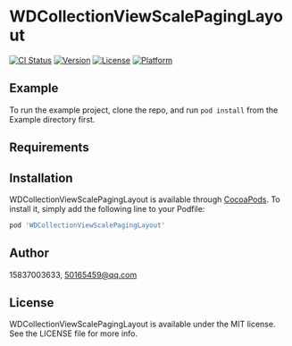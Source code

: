 # WDCollectionViewScalePagingLayout

[![CI Status](https://img.shields.io/travis/15837003633/WDCollectionViewScalePagingLayout.svg?style=flat)](https://travis-ci.org/15837003633/WDCollectionViewScalePagingLayout)
[![Version](https://img.shields.io/cocoapods/v/WDCollectionViewScalePagingLayout.svg?style=flat)](https://cocoapods.org/pods/WDCollectionViewScalePagingLayout)
[![License](https://img.shields.io/cocoapods/l/WDCollectionViewScalePagingLayout.svg?style=flat)](https://cocoapods.org/pods/WDCollectionViewScalePagingLayout)
[![Platform](https://img.shields.io/cocoapods/p/WDCollectionViewScalePagingLayout.svg?style=flat)](https://cocoapods.org/pods/WDCollectionViewScalePagingLayout)

## Example

To run the example project, clone the repo, and run `pod install` from the Example directory first.

## Requirements

## Installation

WDCollectionViewScalePagingLayout is available through [CocoaPods](https://cocoapods.org). To install
it, simply add the following line to your Podfile:

```ruby
pod 'WDCollectionViewScalePagingLayout'
```

## Author

15837003633, 50165459@qq.com

## License

WDCollectionViewScalePagingLayout is available under the MIT license. See the LICENSE file for more info.
